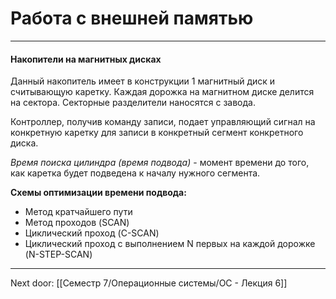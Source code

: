 # Работа с внешней памятью

---
#### Накопители на магнитных дисках

Данный накопитель имеет в конструкции 1 магнитный диск и считывающую каретку. 
Каждая дорожка на магнитном диске делится на сектора. Секторные разделители наносятся с завода. 

Контроллер, получив команду записи, подает управляющий сигнал на конкретную каретку для записи в конкретный сегмент конкретного диска. 

*Время поиска цилиндра (время подвода)* - момент времени до того, как каретка будет подведена к началу нужного сегмента.

**Схемы оптимизации времени подвода:**
- Метод кратчайшего пути
- Метод проходов (SCAN)
- Циклический проход (C-SCAN)
- Циклический проход с выполнением N первых на каждой дорожке (N-STEP-SCAN)

---

Next door: [[Семестр 7/Операционные системы/ОС - Лекция 6]]
